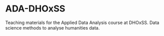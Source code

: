 # ADA-DHOxSS
Teaching materials for the Applied Data Analysis course at DHOxSS. Data science methods to analyse humanities data.
